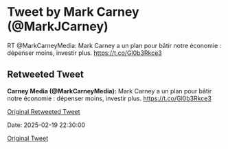 # Tweet by Mark Carney (@MarkJCarney)

RT @MarkCarneyMedia: Mark Carney a un plan pour bâtir notre économie : dépenser moins, investir plus. https://t.co/Gl0b3Rkce3

## Retweeted Tweet

**Carney Media (@MarkCarneyMedia):** Mark Carney a un plan pour bâtir notre économie : dépenser moins, investir plus. https://t.co/Gl0b3Rkce3

[Original Retweeted Tweet](https://x.com/MarkCarneyMedia/status/1892340293363474849)

Date: 2025-02-19 22:30:00

[Original Tweet](https://x.com/MarkJCarney/status/1892340888539390377)
